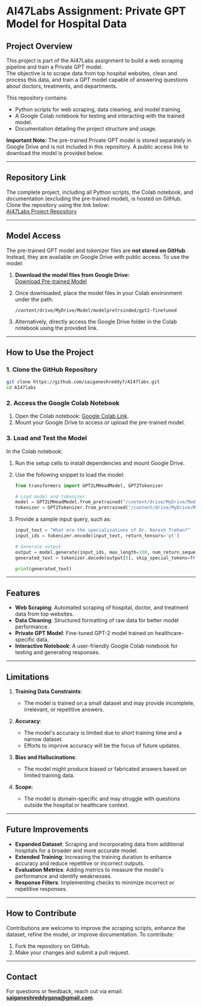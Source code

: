 
# AI47Labs Assignment: Private GPT Model for Hospital Data

## Project Overview

This project is part of the AI47Labs assignment to build a web scraping pipeline and train a Private GPT model.  
The objective is to scrape data from top hospital websites, clean and process this data, and train a GPT model capable of answering questions about doctors, treatments, and departments.

This repository contains:
- Python scripts for web scraping, data cleaning, and model training.
- A Google Colab notebook for testing and interacting with the trained model.
- Documentation detailing the project structure and usage.

**Important Note:** 
The pre-trained Private GPT model is stored separately in Google Drive and is not included in this repository. A public access link to download the model is provided below.

---

## Repository Link

The complete project, including all Python scripts, the Colab notebook, and documentation (excluding the pre-trained model), is hosted on GitHub. Clone the repository using the link below:  
[AI47Labs Project Repository](https://github.com/saiganeshreddy7/AI47labs/)

---

## Model Access

The pre-trained GPT model and tokenizer files are **not stored on GitHub**. Instead, they are available on Google Drive with public access. To use the model:

1. **Download the model files from Google Drive:**  
   [Download Pre-trained Model](https://drive.google.com/drive/folders/1UfiUA5o3-9YsizbBKayq7BnmGUKqE3Ou?usp=drive_link)

2. Once downloaded, place the model files in your Colab environment under the path:  
   ```
   /content/drive/MyDrive/Model/modelpretrsinded/gpt2-finetuned
   ```

3. Alternatively, directly access the Google Drive folder in the Colab notebook using the provided link.

---

## How to Use the Project

### 1. Clone the GitHub Repository
```bash
git clone https://github.com/saiganeshreddy7/AI47labs.git
cd AI47labs
```

### 2. Access the Google Colab Notebook
1. Open the Colab notebook: [Google Colab Link](https://colab.research.google.com/drive/1gH41qR8tS4bFyHEK4mXDv1klmsqCRdZd?usp=drive_link).
2. Mount your Google Drive to access or upload the pre-trained model.

### 3. Load and Test the Model
In the Colab notebook:
1. Run the setup cells to install dependencies and mount Google Drive.
2. Use the following snippet to load the model:
   ```python
   from transformers import GPT2LMHeadModel, GPT2Tokenizer

   # Load model and tokenizer
   model = GPT2LMHeadModel.from_pretrained("/content/drive/MyDrive/Model/modelpretrsinded/gpt2-finetuned")
   tokenizer = GPT2Tokenizer.from_pretrained("/content/drive/MyDrive/Model/modelpretrsinded/gpt2-finetuned")
   ```

3. Provide a sample input query, such as:
   ```python
   input_text = "What are the specializations of Dr. Naresh Trehan?"
   input_ids = tokenizer.encode(input_text, return_tensors='pt')

   # Generate output
   output = model.generate(input_ids, max_length=100, num_return_sequences=1)
   generated_text = tokenizer.decode(output[0], skip_special_tokens=True)

   print(generated_text)
   ```

---

## Features

- **Web Scraping**: Automated scraping of hospital, doctor, and treatment data from top websites.
- **Data Cleaning**: Structured formatting of raw data for better model performance.
- **Private GPT Model**: Fine-tuned GPT-2 model trained on healthcare-specific data.
- **Interactive Notebook**: A user-friendly Google Colab notebook for testing and generating responses.

---

## Limitations

1. **Training Data Constraints**: 
   - The model is trained on a small dataset and may provide incomplete, irrelevant, or repetitive answers.

2. **Accuracy**:
   - The model's accuracy is limited due to short training time and a narrow dataset.
   - Efforts to improve accuracy will be the focus of future updates.

3. **Bias and Hallucinations**:
   - The model might produce biased or fabricated answers based on limited training data.

4. **Scope**:
   - The model is domain-specific and may struggle with questions outside the hospital or healthcare context.

---

## Future Improvements

- **Expanded Dataset**: Scraping and incorporating data from additional hospitals for a broader and more accurate model.
- **Extended Training**: Increasing the training duration to enhance accuracy and reduce repetitive or incorrect outputs.
- **Evaluation Metrics**: Adding metrics to measure the model's performance and identify weaknesses.
- **Response Filters**: Implementing checks to minimize incorrect or repetitive responses.

---

## How to Contribute

Contributions are welcome to improve the scraping scripts, enhance the dataset, refine the model, or improve documentation. To contribute:  
1. Fork the repository on GitHub.  
2. Make your changes and submit a pull request.  

---

## Contact

For questions or feedback, reach out via email: **saiganeshreddygana@gmail.com**.

